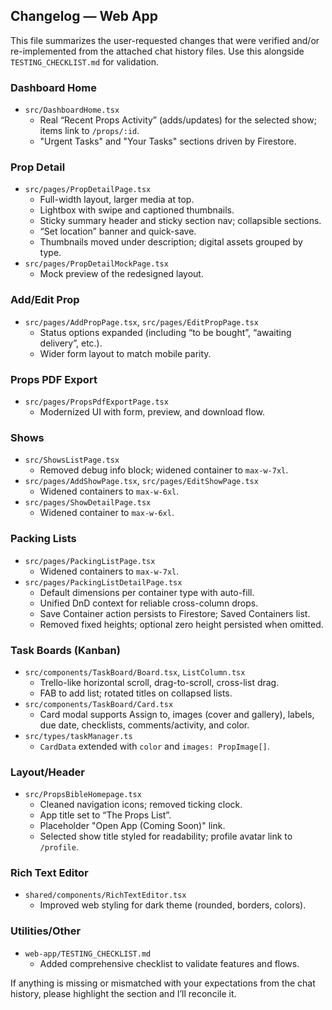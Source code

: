 ## Changelog — Web App

This file summarizes the user-requested changes that were verified and/or re-implemented from the attached chat history files. Use this alongside `TESTING_CHECKLIST.md` for validation.

### Dashboard Home
- `src/DashboardHome.tsx`
  - Real “Recent Props Activity” (adds/updates) for the selected show; items link to `/props/:id`.
  - "Urgent Tasks" and "Your Tasks" sections driven by Firestore.

### Prop Detail
- `src/pages/PropDetailPage.tsx`
  - Full-width layout, larger media at top.
  - Lightbox with swipe and captioned thumbnails.
  - Sticky summary header and sticky section nav; collapsible sections.
  - “Set location” banner and quick-save.
  - Thumbnails moved under description; digital assets grouped by type.
- `src/pages/PropDetailMockPage.tsx`
  - Mock preview of the redesigned layout.

### Add/Edit Prop
- `src/pages/AddPropPage.tsx`, `src/pages/EditPropPage.tsx`
  - Status options expanded (including “to be bought”, “awaiting delivery”, etc.).
  - Wider form layout to match mobile parity.

### Props PDF Export
- `src/pages/PropsPdfExportPage.tsx`
  - Modernized UI with form, preview, and download flow.

### Shows
- `src/ShowsListPage.tsx`
  - Removed debug info block; widened container to `max-w-7xl`.
- `src/pages/AddShowPage.tsx`, `src/pages/EditShowPage.tsx`
  - Widened containers to `max-w-6xl`.
- `src/pages/ShowDetailPage.tsx`
  - Widened container to `max-w-6xl`.

### Packing Lists
- `src/pages/PackingListPage.tsx`
  - Widened containers to `max-w-7xl`.
- `src/pages/PackingListDetailPage.tsx`
  - Default dimensions per container type with auto-fill.
  - Unified DnD context for reliable cross-column drops.
  - Save Container action persists to Firestore; Saved Containers list.
  - Removed fixed heights; optional zero height persisted when omitted.

### Task Boards (Kanban)
- `src/components/TaskBoard/Board.tsx`, `ListColumn.tsx`
  - Trello-like horizontal scroll, drag-to-scroll, cross-list drag.
  - FAB to add list; rotated titles on collapsed lists.
- `src/components/TaskBoard/Card.tsx`
  - Card modal supports Assign to, images (cover and gallery), labels, due date, checklists, comments/activity, and color.
- `src/types/taskManager.ts`
  - `CardData` extended with `color` and `images: PropImage[]`.

### Layout/Header
- `src/PropsBibleHomepage.tsx`
  - Cleaned navigation icons; removed ticking clock.
  - App title set to “The Props List”.
  - Placeholder "Open App (Coming Soon)" link.
  - Selected show title styled for readability; profile avatar link to `/profile`.

### Rich Text Editor
- `shared/components/RichTextEditor.tsx`
  - Improved web styling for dark theme (rounded, borders, colors).

### Utilities/Other
- `web-app/TESTING_CHECKLIST.md`
  - Added comprehensive checklist to validate features and flows.

If anything is missing or mismatched with your expectations from the chat history, please highlight the section and I’ll reconcile it.


